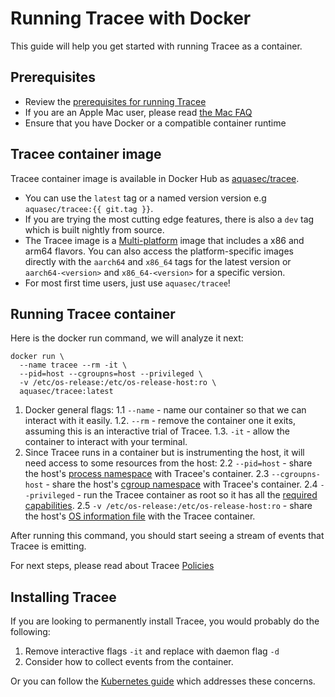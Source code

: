 # Running Tracee with Docker

This guide will help you get started with running Tracee as a container.

## Prerequisites

- Review the [prerequisites for running Tracee](./prerequisites.md)
- If you are an Apple Mac user, please read [the Mac FAQ](../deep-dive/apple.md)
- Ensure that you have Docker or a compatible container runtime

## Tracee container image

Tracee container image is available in Docker Hub as [aquasec/tracee](https://hub.docker.com/r/aquasec/tracee).

- You can use the `latest` tag or a named version version e.g `aquasec/tracee:{{ git.tag }}`.
- If you are trying the most cutting edge features, there is also a `dev` tag which is built nightly from source.
- The Tracee image is a [Multi-platform](https://docs.docker.com/build/building/multi-platform/) image that includes a x86 and arm64 flavors. You can also access the platform-specific images directly with the `aarch64` and `x86_64` tags for the latest version or `aarch64-<version>` and `x86_64-<version>` for a specific version.  
- For most first time users, just use `aquasec/tracee`!

## Running Tracee container

Here is the docker run command, we will analyze it next:

```shell
docker run \
  --name tracee --rm -it \
  --pid=host --cgroupns=host --privileged \
  -v /etc/os-release:/etc/os-release-host:ro \
  aquasec/tracee:latest
```

1. Docker general flags:
    1.1 `--name` - name our container so that we can interact with it easily.
    1.2. `--rm` - remove the container one it exits, assuming this is an interactive trial of Tracee.
    1.3. `-it` - allow the container to interact with your terminal.
2. Since Tracee runs in a container but is instrumenting the host, it will need access to some resources from the host:
    2.2 `--pid=host` - share the host's [process namespace]() with Tracee's container.
    2.3 `--cgroupns-host` - share the host's [cgroup namespace]() with Tracee's container.
    2.4 `--privileged` - run the Tracee container as root so it has all the [required capabilities](./prerequisites.md#process-capabilities).
    2.5 `-v /etc/os-release:/etc/os-release-host:ro` - share the host's [OS information file](./prerequisites.md#os-information) with the Tracee container.

After running this command, you should start seeing a stream of events that Tracee is emitting.

For next steps, please read about Tracee [Policies](../policies/index.md)

## Installing Tracee

If you are looking to permanently install Tracee, you would probably do the following:

1. Remove interactive flags `-it` and replace with daemon flag `-d`
2. Consider how to collect events from the container.

Or you can follow the [Kubernetes guide](./kubernetes.md) which addresses these concerns.
